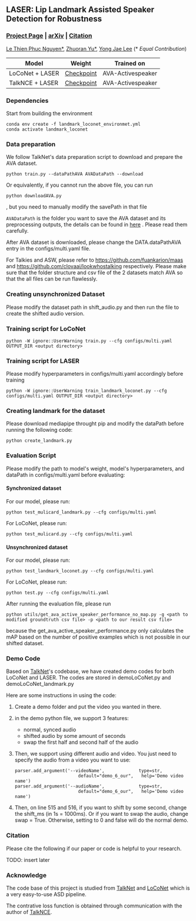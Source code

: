 ## LASER: Lip Landmark Assisted Speaker Detection for Robustness

### [Project Page](https://plnguyen2908.github.io/LASER-ASD-project-page/) | [arXiv]() | [Citation](#Citation)

[Le Thien Phuc Nguyen*](https://plnguyen2908.github.io/), [Zhuoran Yu*](https://www.zhuoranyu.com/), [Yong Jae Lee](https://pages.cs.wisc.edu/~yongjaelee/) (* *Equal Contribution*)

| Model           | Weight                                                                                        | Trained on        |
| --------------- | --------------------------------------------------------------------------------------------- | ----------------- |
| LoCoNet + LASER | [Checkpoint](https://drive.google.com/file/d/1IrntlKqzw5EYAVbyDupr5tk-H3q9kkoW/view?usp=sharing) | AVA-Activespeaker |
| TalkNCE + LASER | [Checkpoint](https://drive.google.com/file/d/1N8nFVybKXL7NFzJHMfo9x8FjJkUzEUc_/view?usp=sharing) | AVA-Activespeaker |

### Dependencies

Start from building the environment

```
conda env create -f landmark_loconet_environmet.yml
conda activate landmark_loconet
```

### Data preparation

We follow TalkNet's data preparation script to download and prepare the AVA dataset.

```
python train.py --dataPathAVA AVADataPath --download 
```

Or equivalently, if you cannot run the above file, you can run

```
python downloadAVA.py
```

, but you need to manually modify the savePath in that file

`AVADataPath` is the folder you want to save the AVA dataset and its preprocessing outputs, the details can be found in [here](https://github.com/TaoRuijie/TalkNet_ASD/blob/main/utils/tools.py#L34) . Please read them carefully.

After AVA dataset is downloaded, please change the DATA.dataPathAVA entry in the configs/multi.yaml file.

For Talkies and ASW, please refer to https://github.com/fuankarion/maas and https://github.com/clovaai/lookwhostalking respectively. Please make sure that the folder structure and csv file of the 2 datasets match AVA so that the all files can be run flawlessly.

### Creating unsynchronized Dataset

Please modify the dataset path in shift_audio.py and then run the file to create the shifted audio version.

### Training script for LoCoNet

```
python -W ignore::UserWarning train.py --cfg configs/multi.yaml OUTPUT_DIR <output directory>
```

### Training script for LASER

Please modify hyperparameters in configs/multi.yaml accordingly before training

```
python -W ignore::UserWarning train_landmark_loconet.py --cfg configs/multi.yaml OUTPUT_DIR <output directory>
```

### Creating landmark for the dataset

Please download mediapipe throught pip and modify the dataPath before running the following code:

```
python create_landmark.py
```

### Evaluation Script

Please modify the path to model's weight, model's hyperparameters, and dataPath in configs/multi.yaml before evaluating:

#### Synchronized dataset

For our model, please run:

```
python test_mulicard_landmark.py --cfg configs/multi.yaml
```

For LoCoNet, please run:

```
python test_mulicard.py --cfg configs/multi.yaml
```

#### Unsynchronized dataset

For our model, please run:

```
python test_landmark_loconet.py --cfg configs/multi.yaml
```

For LoCoNet, please run:

```
python test.py --cfg configs/multi.yaml
```

After running the evaluation file, please run

```
python utils/get_ava_active_speaker_performance_no_map.py -g <path to modified groundtruth csv file> -p <path to our result csv file>
```

because the get_ava_active_speaker_performance.py only calculates the mAP based on the number of positive examples which is not possible in our shifted dataset.

### Demo Code

Based on [TalkNet](https://github.com/TaoRuijie/TalkNet-ASD)'s codebase, we have created demo codes for both LoCoNet and LASER. The codes are stored in demoLoCoNet.py and demoLoCoNet_landmark.py

Here are some instructions in using the code:

1. Create a demo folder and put the video you wanted in there.
2. in the demo python file, we support 3 features:

   * normal, synced audio
   * shifted audio by some amount of seconds
   * swap the first half and second half of the audio
3. Then, we support using different audio and video. You just need to specify the audio from a video you want to use:

   ```
   parser.add_argument('--videoName',             type=str,
                           default="demo_6_our",   help='Demo video name')
   parser.add_argument('--audioName',             type=str,
                           default="demo_6_our",   help='Demo video name')
   ```
4. Then, on line 515 and 516, if you want to shift by some second, change the shift_ms (in 1s = 1000ms). Or if you want to swap the audio, change swap = True. Otherwise, setting to 0 and false will do the normal demo.

### Citation

Please cite the following if our paper or code is helpful to your research.

TODO: insert later

### Acknowledge

The code base of this project is studied from [TalkNet](https://github.com/TaoRuijie/TalkNet-ASD) and [LoCoNet](https://github.com/SJTUwxz/LoCoNet_ASD/tree/main) which is a very easy-to-use ASD pipeline.

The contrative loss function is obtained through communication with the author of [TalkNCE](https://arxiv.org/pdf/2309.12306).
